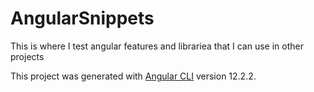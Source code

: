 # AngularSnippets
This is where I test angular features and librariea that I can use in other projects

This project was generated with [Angular CLI](https://github.com/angular/angular-cli) version 12.2.2.

